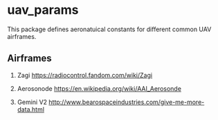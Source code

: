 # uav_params
This package defines aeronatuical constants for different common UAV airframes.

## Airframes
1. Zagi
https://radiocontrol.fandom.com/wiki/Zagi

2. Aerosonode
https://en.wikipedia.org/wiki/AAI_Aerosonde

3. Gemini V2
http://www.bearospaceindustries.com/give-me-more-data.html
